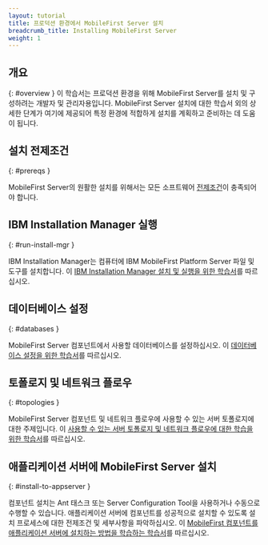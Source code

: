 ```yaml
---
layout: tutorial
title: 프로덕션 환경에서 MobileFirst Server 설치
breadcrumb_title: Installing MobileFirst Server
weight: 1
---
```

<!-- NLS_CHARSET=UTF-8 -->
## 개요
{: #overview }
이 학습서는 프로덕션 환경을 위해 MobileFirst Server를 설치 및 구성하려는 개발자 및 관리자용입니다.
MobileFirst Server 설치에 대한 학습서 외의 상세한 단계가 여기에 제공되어 특정 환경에 적합하게 설치를 계획하고 준비하는 데 도움이 됩니다.


## 설치 전제조건
{: #prereqs }

MobileFirst Server의 원활한 설치를 위해서는 모든 소프트웨어 [전제조건](prereqs)이 충족되어야 합니다.

## IBM Installation Manager 실행
{: #run-install-mgr }

IBM Installation Manager는 컴퓨터에 IBM MobileFirst Platform Server 파일 및 도구를 설치합니다. 이 [IBM Installation Manager 설치 및 실행을 위한 학습서](../installation-manager)를 따르십시오.

## 데이터베이스 설정
{: #databases }

MobileFirst Server 컴포넌트에서 사용할 데이터베이스를 설정하십시오. 이 [데이터베이스 설정을 위한 학습서](databases)를 따르십시오.

## 토폴로지 및 네트워크 플로우
{: #topologies }

MobileFirst Server 컴포넌트 및 네트워크 플로우에 사용할 수 있는 서버 토폴로지에 대한 주제입니다. 이 [사용할 수 있는 서버 토폴로지 및 네트워크 플로우에 대한 학습을 위한 학습서](topologies)를 따르십시오.

## 애플리케이션 서버에 MobileFirst Server 설치
{: #install-to-appserver }

컴포넌트 설치는 Ant 태스크 또는 Server Configuration Tool을 사용하거나 수동으로 수행할 수 있습니다. 애플리케이션 서버에 컴포넌트를 성공적으로 설치할 수 있도록 설치 프로세스에 대한 전제조건 및 세부사항을 파악하십시오. 이 [MobileFirst 컴포넌트를 애플리케이션 서버에 설치하는 방법을 학습하는 학습서](appserver)를 따르십시오.

